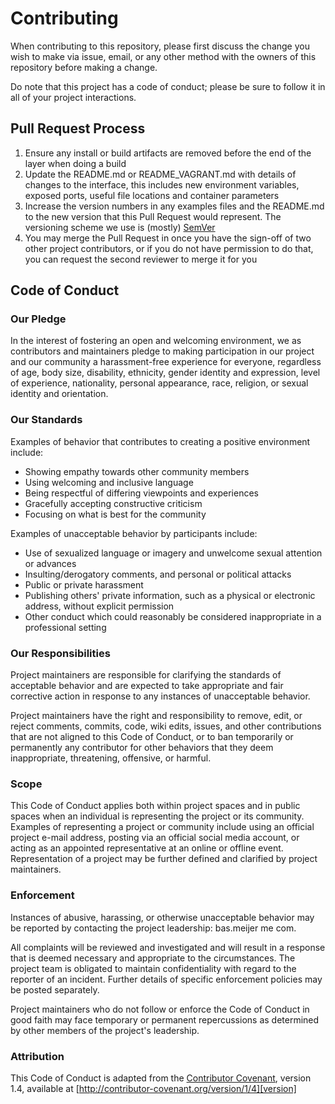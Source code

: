 # Contributing

When contributing to this repository, please first discuss the change you wish
to make via issue, email, or any other method with the owners of this repository before making a change.

Do note that this project has a code of conduct; please be sure to follow it
in all of your project interactions.

## Pull Request Process

1. Ensure any install or build artifacts are removed before the end of
   the layer when doing a build
2. Update the README.md or README_VAGRANT.md with details of changes to the
   interface, this includes new environment variables, exposed ports, useful
   file locations and container parameters
3. Increase the version numbers in any examples files and the README.md
   to the new version that this Pull Request would represent. The versioning scheme we use is (mostly) [SemVer](http://semver.org/)
4. You may merge the Pull Request in once you have the sign-off of two other
   project contributors, or if you do not have permission to do that, you can
   request the second reviewer to merge it for you

## Code of Conduct

### Our Pledge

In the interest of fostering an open and welcoming environment, we as
contributors and maintainers pledge to making participation in our project
and our community a harassment-free experience for everyone, regardless of age,
body size, disability, ethnicity, gender identity and expression, level of
experience, nationality, personal appearance, race, religion, or sexual
identity and orientation.

### Our Standards

Examples of behavior that contributes to creating a positive environment
include:

* Showing empathy towards other community members
* Using welcoming and inclusive language
* Being respectful of differing viewpoints and experiences
* Gracefully accepting constructive criticism
* Focusing on what is best for the community

Examples of unacceptable behavior by participants include:

* Use of sexualized language or imagery and unwelcome sexual attention
  or advances
* Insulting/derogatory comments, and personal or political attacks
* Public or private harassment
* Publishing others' private information, such as a physical or electronic
  address, without explicit permission
* Other conduct which could reasonably be considered inappropriate in a
  professional setting

### Our Responsibilities

Project maintainers are responsible for clarifying the standards of acceptable
behavior and are expected to take appropriate and fair corrective action in
response to any instances of unacceptable behavior.

Project maintainers have the right and responsibility to remove, edit, or
reject comments, commits, code, wiki edits, issues, and other contributions
that are not aligned to this Code of Conduct, or to ban temporarily or
permanently any contributor for other behaviors that they deem inappropriate,
threatening, offensive, or harmful.

### Scope

This Code of Conduct applies both within project spaces and in public spaces
when an individual is representing the project or its community. Examples of
representing a project or community include using an official project e-mail
address, posting via an official social media account, or acting as an
appointed representative at an online or offline event. Representation of a
project may be further defined and clarified by project maintainers.

### Enforcement

Instances of abusive, harassing, or otherwise unacceptable behavior may be
reported by contacting the project leadership: bas.meijer <at> me <dot> com.

All complaints will be reviewed and investigated and will result in a response
that is deemed necessary and appropriate to the circumstances. The project
team is obligated to maintain confidentiality with regard to the reporter of
an incident. Further details of specific enforcement policies may be posted
separately.

Project maintainers who do not follow or enforce the Code of Conduct in good
faith may face temporary or permanent repercussions as determined by other
members of the project's leadership.

### Attribution

This Code of Conduct is adapted from the [Contributor Covenant][homepage], version 1.4, available at [http://contributor-covenant.org/version/1/4][version]

[homepage]: http://contributor-covenant.org
[version]: http://contributor-covenant.org/version/1/4/
